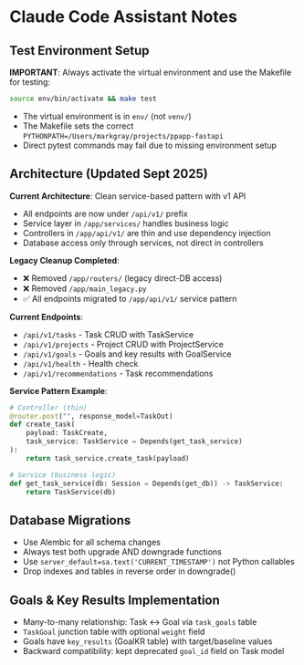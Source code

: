 # Claude Code Assistant Notes

## Test Environment Setup
**IMPORTANT**: Always activate the virtual environment and use the Makefile for testing:
```bash
source env/bin/activate && make test
```
- The virtual environment is in `env/` (not `venv/`)
- The Makefile sets the correct `PYTHONPATH=/Users/markgray/projects/ppapp-fastapi`
- Direct pytest commands may fail due to missing environment setup

## Architecture (Updated Sept 2025)

**Current Architecture**: Clean service-based pattern with v1 API
- All endpoints are now under `/api/v1/` prefix
- Service layer in `/app/services/` handles business logic
- Controllers in `/app/api/v1/` are thin and use dependency injection
- Database access only through services, not direct in controllers

**Legacy Cleanup Completed**:
- ❌ Removed `/app/routers/` (legacy direct-DB access)
- ❌ Removed `/app/main_legacy.py` 
- ✅ All endpoints migrated to `/app/api/v1/` service pattern

**Current Endpoints**:
- `/api/v1/tasks` - Task CRUD with TaskService
- `/api/v1/projects` - Project CRUD with ProjectService  
- `/api/v1/goals` - Goals and key results with GoalService
- `/api/v1/health` - Health check
- `/api/v1/recommendations` - Task recommendations

**Service Pattern Example**:
```python
# Controller (thin)
@router.post("", response_model=TaskOut)
def create_task(
    payload: TaskCreate,
    task_service: TaskService = Depends(get_task_service)
):
    return task_service.create_task(payload)

# Service (business logic)
def get_task_service(db: Session = Depends(get_db)) -> TaskService:
    return TaskService(db)
```

## Database Migrations
- Use Alembic for all schema changes
- Always test both upgrade AND downgrade functions
- Use `server_default=sa.text('CURRENT_TIMESTAMP')` not Python callables
- Drop indexes and tables in reverse order in downgrade()

## Goals & Key Results Implementation
- Many-to-many relationship: Task ↔ Goal via `task_goals` table
- `TaskGoal` junction table with optional `weight` field
- Goals have `key_results` (GoalKR table) with target/baseline values
- Backward compatibility: kept deprecated `goal_id` field on Task model